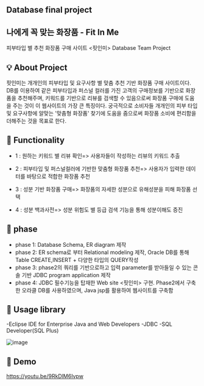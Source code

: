 
 
## Database final project

## 나에게 꼭 맞는 화장품 - Fit In Me ##  
  피부타입 별 추천 화장품 구매 사이트 <핏인미> Database Team Project

## 💡 About Project
 핏인미는 개개인의 피부타입 및 요구사항 별 맞춤 추천 기반 화장품 구매 사이트이다. DB를 이용하여 같은 피부타입과 퍼스널 컬러를
 가진 고객의 구매정보를 기반으로 화장품을 추천해주며, 키워드를 기반으로 리뷰를 검색할 수 있음으로써 화장품 구매에 도움을 주는 것이 이 웹사이트의 가장 큰 특징이다. 궁극적으로 소비자들 개개인의 피부 타입 및 요구사항에 알맞는 '맞춤형 화장품' 찾기에 도움을 줌으로써 화장품 소비에 편리함을 더해주는 것을 목표로 한다.

## :pushpin: Functionality

  -   1 : 원하는 키워드 별 리뷰 확인=> 사용자들이 작성하는 리뷰의 키워드 추출
    
  -   2 : 피부타입 및 퍼스널컬러에 기반한 맞춤형 화장품 추천=> 사용자가 입력한 데이터를 바탕으로 적합한 화장품 추천
   
  -   3 : 성분 기반 화장품 구매=> 화장품의 자세한 성분으로 유해성분을 피해 화장품 선택
  
  -   4 : 성분 백과사전=> 성분 위험도 별 등급 검색 기능을 통해 성분이해도 증진
 

## 📃 phase

 - phase 1: Database Schema, ER diagram 제작
 - phase 2: ER schema로 부터 Relational modeling 제작, Oracle DB를 통해 Table CREATE,INSERT + 다양한 타입의 QUERY작성
 - phase 3: phase2의 쿼리를 기반으로하고 입력 parameter를 받아들일 수 있는 콘솔 기반 JDBC program application 제작
 - phase 4: JDBC 필수기능을 탑재한 Web site <핏인미> 구현. Phase2에서 구축한 오라클 DB를 사용하였으며, Java jsp를 활용하여 웹사이트를 구축함
 

## 📁 Usage library

-Eclipse IDE for Enterprise Java and Web Developers
-JDBC
-SQL Developer(SQL Plus)

![image](https://user-images.githubusercontent.com/69031678/144341566-35c38f80-4345-43c8-86c9-6e9e969b5fd2.png)


## 🧸 Demo
https://youtu.be/9RkDlM6Ivpw
 
 


